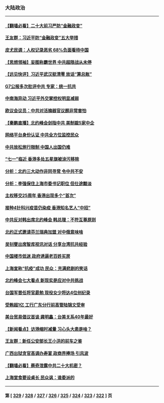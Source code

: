 ### 大陆政治
---
#### [【翻墙必看】二十大前习严防“金融政变”](../../pages/ncid277/n13770337.md) 
#### [王友群：习近平防“金融政变”五大举措](../../pages/ncid277/n13770232.md) 
#### [皮尤民调：人权记录恶劣 68%负面看待中国](../../pages/ncid277/n13770177.md) 
#### [【思想领袖】妄图称霸世界 中共超限战从未停](../../pages/ncid277/n13745142.md) 
#### [【远见快评】习近平武汉挺清零 放话“算总账”](../../pages/ncid277/n13770247.md) 
#### [G7公报多次批评中共 专家：统一抗共](../../pages/ncid277/n13770257.md) 
#### [中南海异动 习近平外交掌控权明显减弱](../../pages/ncid277/n13770270.md) 
#### [欧议会议员：中共对活摘器官议题非常害怕](../../pages/ncid277/n13770228.md) 
#### [【秦鹏直播】北约峰会剑指中共 美制裁5家中企](../../pages/ncid277/n13770243.md) 
#### [网络平台身份认证 中共全方位监控民众](../../pages/ncid277/n13770238.md) 
#### [中共放松旅行限制 中国人出国仍难](../../pages/ncid277/n13770135.md) 
#### [“七一”临近 香港多处五星旗被涂污移除](../../pages/ncid277/n13770211.md) 
#### [分析：北约三大动作非同寻常 令中共不安](../../pages/ncid277/n13770139.md) 
#### [分析：李强保住上海市委书记职位 但仕途黯淡](../../pages/ncid277/n13770157.md) 
#### [主权移交25周年 香港出现多个“首次”](../../pages/ncid277/n13770117.md) 
#### [接种4针科兴疫苗仍染疫 香港知名艺人“中招”](../../pages/ncid277/n13770152.md) 
#### [中共反对韩出席北约峰会 韩总理：不符互尊原则](../../pages/ncid277/n13770144.md) 
#### [北约正式邀请芬兰瑞典加盟 对中俄意味啥](../../pages/ncid277/n13770053.md) 
#### [吴钊燮出席智库视讯对话 分享台湾抗共经验](../../pages/ncid277/n13770047.md) 
#### [中国楼市低迷 政府诱逼老百姓买房](../../pages/ncid277/n13770086.md) 
#### [上海宣称“抗疫”成功 民众：充满悲剧的笑话](../../pages/ncid277/n13770034.md) 
#### [北约峰会七大看点 新现实是应对中共挑战](../../pages/ncid277/n13769989.md) 
#### [台国军晋任将官勗勉 现役女少将达4位创纪录](../../pages/ncid277/n13769874.md) 
#### [受贿超1亿 工行广东分行前高管陆锦文受审](../../pages/ncid277/n13769892.md) 
#### [美台贸易倡议首谈 龚明鑫：台美关系40年最好](../../pages/ncid277/n13769663.md) 
#### [【新闻看点】访港缩时减量 习心头大患是啥？](../../pages/ncid277/n13769527.md) 
#### [王友群：新任公安部长王小洪的前车之鉴](../../pages/ncid277/n13769534.md) 
#### [广西出狱贪官高调办寿宴 政商界捧场 引风波](../../pages/ncid277/n13769688.md) 
#### [【翻墙必看】蔡奇泄露中共二十大机密？](../../pages/ncid277/n13769686.md) 
#### [上海堂食要设桌长 民众讽：谁委派的](../../pages/ncid277/n13769595.md) 

---
#### 第 [ [329](./329.md) / [328](./328.md) / [327](./327.md) / [326](./326.md) / [325](./325.md) / [324](./324.md) / [323](./323.md) / [322](./322.md) ] 页
